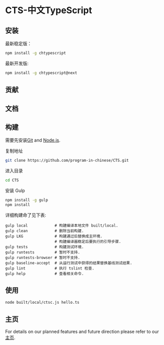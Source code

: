 # CTS-中文TypeScript

## 安装

最新稳定版：

```bash
npm install -g chtypescript
```

最新开发版:

```bash
npm install -g chtypescript@next
```

## 贡献

## 文档

## 构建

需要先安装[Git](https://git-scm.com/downloads) and [Node.js](https://nodejs.org/).

复制地址

```bash
git clone https://github.com/program-in-chinese/CTS.git
```

进入目录

```bash
cd CTS
```

安装 Gulp

```bash
npm install -g gulp
npm install
```

详细构建命了见下表:

```
gulp local            # 构建编译本地文件 built/local.
gulp clean            # 删除当前构建.
gulp LKG              # 构建通过后替换成主环境.
                      # 构建编译器稳定后要执行的引导步骤.
gulp tests            # 构建测试环境.
gulp runtests         # 暂时不支持.
gulp runtests-browser # 暂时不支持.
gulp baseline-accept  # 从运行测试中获得的结果替换基线测试结果.
gulp lint             # 执行 tslint 检查.
gulp help             # 查看相关命令.
```

## 使用

```bash
node built/local/ctsc.js hello.ts
```

## 主页

For details on our planned features and future direction please refer to our [主页](https://github.com/program-in-chinese/CTS/wiki/Home).
